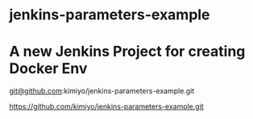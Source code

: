 # jenkins-parameters-example

# A new Jenkins Project for creating Docker Env
git@github.com:kimiyo/jenkins-parameters-example.git

https://github.com/kimiyo/jenkins-parameters-example.git